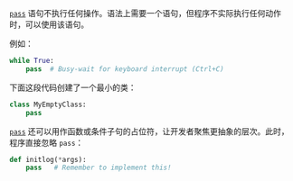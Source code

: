 [`pass`](https://docs.python.org/zh-cn/3/reference/simple_stmts.html#pass) 语句不执行任何操作。语法上需要一个语句，但程序不实际执行任何动作时，可以使用该语句。

例如：

```python
while True:
    pass  # Busy-wait for keyboard interrupt (Ctrl+C)
```

下面这段代码创建了一个最小的类：

```python
class MyEmptyClass:
    pass
```

[`pass`](https://docs.python.org/zh-cn/3/reference/simple_stmts.html#pass) 还可以用作函数或条件子句的占位符，让开发者聚焦更抽象的层次。此时，程序直接忽略 `pass`：

```python
def initlog(*args):
    pass   # Remember to implement this!
```
